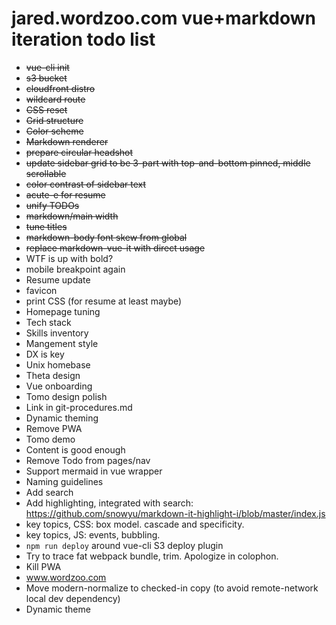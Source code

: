 # jared.wordzoo.com vue+markdown iteration todo list

- ~~vue-cli init~~
- ~~s3 bucket~~
- ~~cloudfront distro~~
- ~~wildcard route~~
- ~~CSS reset~~
- ~~Grid structure~~
- ~~Color scheme~~
- ~~Markdown renderer~~
- ~~prepare circular headshot~~
- ~~update sidebar grid to be 3-part with top-and-bottom pinned, middle scrollable~~
- ~~color contrast of sidebar text~~
- ~~acute-e for resume~~
- ~~unify TODOs~~
- ~~markdown/main width~~
- ~~tune titles~~
- ~~markdown-body font skew from global~~
- ~~replace markdown-vue-it with direct usage~~
- WTF is up with bold?
- mobile breakpoint again
- Resume update
- favicon
- print CSS (for resume at least maybe)
- Homepage tuning
- Tech stack
- Skills inventory
- Mangement style
- DX is key
- Unix homebase
- Theta design
- Vue onboarding
- Tomo design polish
- Link in git-procedures.md
- Dynamic theming
- Remove PWA
- Tomo demo
- Content is good enough
- Remove Todo from pages/nav
- Support mermaid in vue wrapper
- Naming guidelines
- Add search
- Add highlighting, integrated with search: https://github.com/snowyu/markdown-it-highlight-i/blob/master/index.js
- key topics, CSS: box model. cascade and specificity.
- key topics, JS: events, bubbling.
- `npm run deploy` around vue-cli S3 deploy plugin
- Try to trace fat webpack bundle, trim. Apologize in colophon.
- Kill PWA
- www.wordzoo.com
- Move modern-normalize to checked-in copy (to avoid remote-network local dev dependency)
- Dynamic theme
